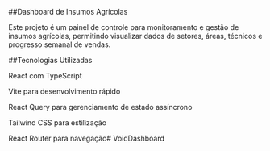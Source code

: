 ##Dashboard de Insumos Agrícolas

Este projeto é um painel de controle para monitoramento e gestão de insumos agrícolas, permitindo visualizar dados de setores, áreas, técnicos e progresso semanal de vendas.

##Tecnologias Utilizadas

React com TypeScript

Vite para desenvolvimento rápido

React Query para gerenciamento de estado assíncrono

Tailwind CSS para estilização

React Router para navegação# VoidDashboard
